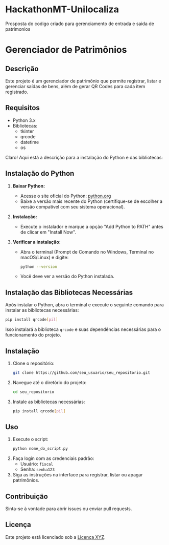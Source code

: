 # HackathonMT-Unilocaliza
Prosposta do codigo criado para gerenciamento de entrada e saida de patrimonios 

# Gerenciador de Patrimônios

## Descrição
Este projeto é um gerenciador de patrimônio que permite registrar, listar e gerenciar saídas de bens, além de gerar QR Codes para cada item registrado.

## Requisitos
- Python 3.x
- Bibliotecas:
  - tkinter
  - qrcode
  - datetime
  - os

Claro! Aqui está a descrição para a instalação do Python e das bibliotecas:

## Instalação do Python

1. **Baixar Python:**
   - Acesse o site oficial do Python: [python.org](https://www.python.org/downloads/)
   - Baixe a versão mais recente do Python (certifique-se de escolher a versão compatível com seu sistema operacional).

2. **Instalação:**
   - Execute o instalador e marque a opção "Add Python to PATH" antes de clicar em "Install Now".

3. **Verificar a instalação:**
   - Abra o terminal (Prompt de Comando no Windows, Terminal no macOS/Linux) e digite:
     ```bash
     python --version
     ```
   - Você deve ver a versão do Python instalada.

## Instalação das Bibliotecas Necessárias

Após instalar o Python, abra o terminal e execute o seguinte comando para instalar as bibliotecas necessárias:

```bash
pip install qrcode[pil]
```

Isso instalará a biblioteca `qrcode` e suas dependências necessárias para o funcionamento do projeto.

## Instalação
1. Clone o repositório:
   ```bash
   git clone https://github.com/seu_usuario/seu_repositorio.git
   ```
2. Navegue até o diretório do projeto:
   ```bash
   cd seu_repositorio
   ```
3. Instale as bibliotecas necessárias:
   ```bash
   pip install qrcode[pil]
   ```

## Uso
1. Execute o script:
   ```bash
   python nome_do_script.py
   ```
2. Faça login com as credenciais padrão:
   - Usuário: `fiscal`
   - Senha: `senha123`
3. Siga as instruções na interface para registrar, listar ou apagar patrimônios.

## Contribuição
Sinta-se à vontade para abrir issues ou enviar pull requests.

## Licença
Este projeto está licenciado sob a [Licença XYZ](link_da_licença).

